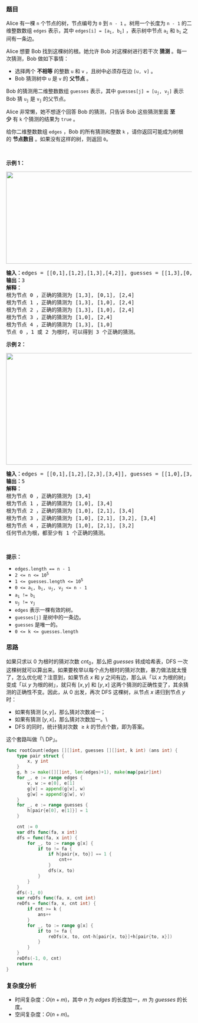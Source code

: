 ### 题目

<p>Alice 有一棵 <code>n</code> 个节点的树，节点编号为 <code>0</code> 到 <code>n - 1</code> 。树用一个长度为 <code>n - 1</code> 的二维整数数组 <code>edges</code> 表示，其中 <code>edges[i] = [a<sub>i</sub>, b<sub>i</sub>]</code> ，表示树中节点 <code>a<sub>i</sub></code> 和 <code>b<sub>i</sub></code> 之间有一条边。</p>

<p>Alice 想要 Bob 找到这棵树的根。她允许 Bob 对这棵树进行若干次 <strong>猜测</strong> 。每一次猜测，Bob 做如下事情：</p>

<ul>
	<li>选择两个 <strong>不相等</strong> 的整数 <code>u</code> 和 <code>v</code> ，且树中必须存在边 <code>[u, v]</code> 。</li>
	<li>Bob 猜测树中 <code>u</code> 是 <code>v</code> 的 <strong>父节点</strong> 。</li>
</ul>

<p>Bob 的猜测用二维整数数组 <code>guesses</code> 表示，其中 <code>guesses[j] = [u<sub>j</sub>, v<sub>j</sub>]</code> 表示 Bob 猜 <code>u<sub>j</sub></code> 是 <code>v<sub>j</sub></code> 的父节点。</p>

<p>Alice 非常懒，她不想逐个回答 Bob 的猜测，只告诉 Bob 这些猜测里面 <strong>至少</strong> 有 <code>k</code> 个猜测的结果为 <code>true</code> 。</p>

<p>给你二维整数数组 <code>edges</code> ，Bob 的所有猜测和整数 <code>k</code> ，请你返回可能成为树根的 <strong>节点数目</strong> 。如果没有这样的树，则返回 <code>0</code>。</p>

<p> </p>

<p><strong>示例 1：</strong></p>

<p><img alt="" src="https://assets.leetcode.com/uploads/2022/12/19/ex-1.png" style="width: 727px; height: 250px;"/></p>

<pre><b>输入：</b>edges = [[0,1],[1,2],[1,3],[4,2]], guesses = [[1,3],[0,1],[1,0],[2,4]], k = 3
<b>输出：</b>3
<b>解释：</b>
根为节点 0 ，正确的猜测为 [1,3], [0,1], [2,4]
根为节点 1 ，正确的猜测为 [1,3], [1,0], [2,4]
根为节点 2 ，正确的猜测为 [1,3], [1,0], [2,4]
根为节点 3 ，正确的猜测为 [1,0], [2,4]
根为节点 4 ，正确的猜测为 [1,3], [1,0]
节点 0 ，1 或 2 为根时，可以得到 3 个正确的猜测。
</pre>

<p><strong>示例 2：</strong></p>

<p><img alt="" src="https://assets.leetcode.com/uploads/2022/12/19/ex-2.png" style="width: 600px; height: 303px;"/></p>

<pre><b>输入：</b>edges = [[0,1],[1,2],[2,3],[3,4]], guesses = [[1,0],[3,4],[2,1],[3,2]], k = 1
<b>输出：</b>5
<b>解释：</b>
根为节点 0 ，正确的猜测为 [3,4]
根为节点 1 ，正确的猜测为 [1,0], [3,4]
根为节点 2 ，正确的猜测为 [1,0], [2,1], [3,4]
根为节点 3 ，正确的猜测为 [1,0], [2,1], [3,2], [3,4]
根为节点 4 ，正确的猜测为 [1,0], [2,1], [3,2]
任何节点为根，都至少有 1 个正确的猜测。
</pre>

<p> </p>

<p><strong>提示：</strong></p>

<ul>
	<li><code>edges.length == n - 1</code></li>
	<li><code>2 <= n <= 10<sup>5</sup></code></li>
	<li><code>1 <= guesses.length <= 10<sup>5</sup></code></li>
	<li><code>0 <= a<sub>i</sub>, b<sub>i</sub>, u<sub>j</sub>, v<sub>j</sub> <= n - 1</code></li>
	<li><code>a<sub>i</sub> != b<sub>i</sub></code></li>
	<li><code>u<sub>j</sub> != v<sub>j</sub></code></li>
	<li><code>edges</code> 表示一棵有效的树。</li>
	<li><code>guesses[j]</code> 是树中的一条边。</li>
	<li><code>guesses</code> 是唯一的。</li>
	<li><code>0 <= k <= guesses.length</code></li>
</ul>

### 思路

如果只求以 $0$ 为根时的猜对次数 $\textit{cnt}_0$，那么把 $\textit{guesses}$ 转成哈希表，DFS 一次这棵树就可以算出来。如果要枚举以每个点为根时的猜对次数，暴力做法就太慢了，怎么优化呢？注意到，如果节点 $x$ 和 $y$ 之间有边，那么从「以 $x$ 为根的树」变成「以 $y$ 为根的树」，就只有 $[x,y]$ 和 $[y,x]$ 这两个猜测的正确性变了，其余猜测的正确性不变。因此，从 $0$ 出发，再次 DFS 这棵树，从节点 $x$ 递归到节点 $y$ 时：

- 如果有猜测 $[x,y]$，那么猜对次数减一；
- 如果有猜测 $[y,x]$，那么猜对次数加一。\
- DFS 的同时，统计猜对次数 $\ge k$ 的节点个数，即为答案。

这个套路叫做「\ DP」。

```go  
func rootCount(edges [][]int, guesses [][]int, k int) (ans int) {
	type pair struct {
		x, y int
	}
	g, h := make([][]int, len(edges)+1), make(map[pair]int)
	for _, e := range edges {
		v, w := e[0], e[1]
		g[v] = append(g[v], w)
		g[w] = append(g[w], v)
	}
	for _, e := range guesses {
		h[pair{e[0], e[1]}] = 1
	}

	cnt := 0
	var dfs func(fa, x int)
	dfs = func(fa, x int) {
		for _, to := range g[x] {
			if to != fa {
				if h[pair{x, to}] == 1 {
					cnt++
				}
				dfs(x, to)
			}
		}
	}
	dfs(-1, 0)
	var reDfs func(fa, x, cnt int)
	reDfs = func(fa, x, cnt int) {
		if cnt >= k {
			ans++
		}
		for _, to := range g[x] {
			if to != fa {
				reDfs(x, to, cnt-h[pair{x, to}]+h[pair{to, x}])
			}
		}
	}
	reDfs(-1, 0, cnt)
	return
}
```

### 复杂度分析

- 时间复杂度：$O(n+m)$，其中 $n$ 为 $\textit{edges}$ 的长度加一，$m$ 为 $\textit{guesses}$ 的长度。
- 空间复杂度：$O(n+m)$。
